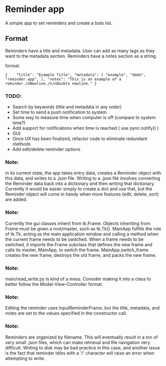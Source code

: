 # Reminder app

A simple app to set reminders and create a todo list. 

## Format
Reminders have a title and metadata. User can add as many tags as they want to the metadata section.
Reminders have a notes section as a string.

format:

``
{   
    "title": "Example Title",
    "metadata": [
        "example", "demo", "reminder app",
    ],
    "notes": "This is an example of a reminder./nNewline./n/nDouble newline."
}
``

### TODO:
- Search by keywords (title and metadata in any order)
- Set time to send a push notification to system
- Some way to measure time when computer is off (compare to system time?)
- Add support for notifications when time is reached ( use pync.notify() )
- GUI
- Once UX has been finalized, refactor code to eliminate redundant methods
- Add edit/delete reminder options

### Note: 
in its current state, the app takes entry data, creates a Reminder object with this data, and writes to a .json file. Writing to a .json file involves converting the Reminder data back into a dictionary and then writing that dictionary. Currently it would be easier simply to create a dict and use that, but the Reminder object will come in handy when more features (edit, delete, sort) are added.

### Note:
Currently the gui classes inherit from tk.Frame. Objects inheriting from Frame must be given a root/master, such as tk.Tk(). MainApp fulfills the role of tk.Tk, acting as the main application window and calling a method when the current frame needs to be switched. When a frame needs to be switched, it imports the Frame subclass that defines the new frame and calls its master, MainApp, to switch the frame. MainApp.switch_frame creates the new frame, destroys the old frame, and packs the new frame.

### Note: 
main/read_write.py is kind of a mess. Consider making it into a class to better follow the Model-View-Controller format.

### Note:
Editing the reminder uses InputReminderFrame, but the title, metadata, and notes are set to the values specified in the constructor call.

### Note:
Reminders are organized by filename. This will eventually result in a ton of very small .json files, which can make retrieval and file navigation very difficult. Writing to disk may be bad practice in this case, and another issue is the fact that reminder titles with a '/' character will raise an error when attempting to write.
